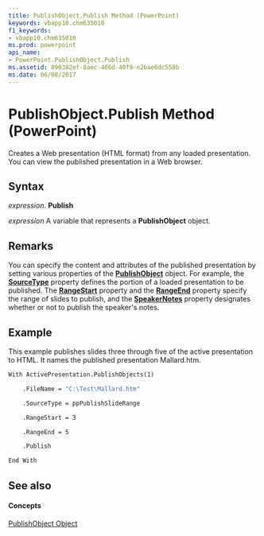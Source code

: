 ```yaml
---
title: PublishObject.Publish Method (PowerPoint)
keywords: vbapp10.chm635010
f1_keywords:
- vbapp10.chm635010
ms.prod: powerpoint
api_name:
- PowerPoint.PublishObject.Publish
ms.assetid: 890382ef-8aec-466d-40f9-e2bae6dc558b
ms.date: 06/08/2017
---
```



# PublishObject.Publish Method (PowerPoint)

Creates a Web presentation (HTML format) from any loaded presentation. You can view the published presentation in a Web browser.


## Syntax

 _expression_. **Publish**

 _expression_ A variable that represents a **PublishObject** object.


## Remarks

You can specify the content and attributes of the published presentation by setting various properties of the **[PublishObject](publishobject-object-powerpoint.md)** object. For example, the **[SourceType](publishobject-sourcetype-property-powerpoint.md)** property defines the portion of a loaded presentation to be published. The **[RangeStart](publishobject-rangestart-property-powerpoint.md)** property and the **[RangeEnd](publishobject-rangeend-property-powerpoint.md)** property specify the range of slides to publish, and the **[SpeakerNotes](publishobject-speakernotes-property-powerpoint.md)** property designates whether or not to publish the speaker's notes.


## Example

This example publishes slides three through five of the active presentation to HTML. It names the published presentation Mallard.htm.


```vb
With ActivePresentation.PublishObjects(1)

    .FileName = "C:\Test\Mallard.htm"

    .SourceType = ppPublishSlideRange

    .RangeStart = 3

    .RangeEnd = 5

    .Publish

End With
```


## See also


#### Concepts


[PublishObject Object](publishobject-object-powerpoint.md)

